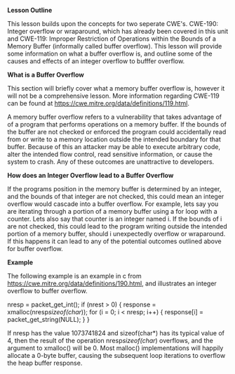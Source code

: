 **Lesson Outline**

This lesson builds upon the concepts for two seperate CWE's. CWE-190: Integer overflow or wraparound, which has already been covered in this unit and CWE-119: Improper Restriction of Operations within the Bounds of a Memory Buffer (informally called buffer overflow). This lesson will provide some information on what a buffer overflow is, and outline some of the causes and effects of an integer overflow to bufffer overflow.

**What is a Buffer Overflow**

This section will briefly cover what a memory buffer overflow is, however it will not be a comprehensive lesson. More information regarding CWE-119 can be found at https://cwe.mitre.org/data/definitions/119.html. 

A memory buffer overflow refers to a vulnerability that takes advantage of of a program that performs operations on a memory buffer. If the bounds of the buffer are not checked or enforced the program could accidentally read from or write to a memory location outside the intended boundary for that buffer. Because of this an attacker may be able to execute arbitrary code, alter the intended flow control, read sensitive information, or cause the system to crash. Any of these outcomes are unattractive to developers. 

**How does an Integer Overflow lead to a Buffer Overflow**

If the programs position in the memory buffer is determined by an integer, and the bounds of that integer are not checked, this could mean an integer overflow would cascade into a buffer overflow. For example, lets say you are iterating through a portion of a memory buffer using a for loop with a counter. Lets also say that counter is an integer named i. If the bounds of i are not checked, this could lead to the program writing outside the intended portion of a memory buffer, should i unexpectedly overflow or wraparound. If this happens it can lead to any of the potential outcomes outlined above for buffer overflow.

**Example**

The following example is an example in c from https://cwe.mitre.org/data/definitions/190.html, and illustrates an integer overflow to buffer overflow.

nresp = packet_get_int();
if (nrest > 0)
{
  response = xmalloc(nresp*sizeof(char*));
  for (i = 0; i < nresp; i++)
  {
    response[i] = packet_get_string(NULL);
  }
}

If nresp has the value 1073741824 and sizeof(char*) has its typical value of 4, then the result of the operation nresp*sizeof(char*) overflows, and the argument to xmalloc() will be 0. Most malloc() implementations will happily allocate a 0-byte buffer, causing the subsequent loop iterations to overflow the heap buffer response.
